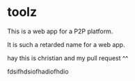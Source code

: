 toolz
=====

This is a web app for a P2P platform.

It is such a retarded name for a web app.

hay this is christian and my pull request ^^

fdsifhdsiofhadiofhdio